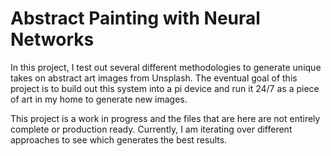 # Abstract Painting with Neural Networks

In this project, I test out several different methodologies to generate unique takes on abstract art images from Unsplash. The eventual goal of this project is to build out this system into a pi device and run it 24/7 as a piece of art in my home to generate new images.

This project is a work in progress and the files that are here are not entirely complete or production ready. Currently, I am iterating over different approaches to see which generates the best results. 